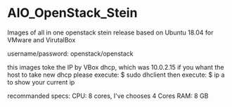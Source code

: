 # AIO_OpenStack_Stein
Images of all in one openstack stein release based on Ubuntu 18.04 for VMware and VirutalBox

username/password: openstack/openstack

this images toke the IP by VBox dhcp, which was 10.0.2.15
if you whant the host to take new dhcp please execute:
$ sudo dhclient
then execute:
$ ip a
to show your current ip

recommanded specs:
CPU: 8 cores, I've chooses 4 Cores
RAM: 8 GB
